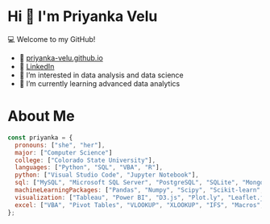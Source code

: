 # Hi 👋 I'm Priyanka Velu

 💻 Welcome to my GitHub!

- 💌 [priyanka-velu.github.io](http://priyanka-velu.github.io) 
- 💬 [LinkedIn](https://www.linkedin.com/in/priyanka-velu-916474202/) 
- 👀 I’m interested in data analysis and data science
- 🌱 I’m currently learning advanced data analytics

# About Me
```javascript
const priyanka = {
  pronouns: ["she", "her"],
  major: ["Computer Science"]
  college: ["Colorado State University"],
  languages: ["Python", "SQL", "VBA", "R"],
  python: ["Visual Studio Code", "Jupyter Notebook"],
  sql: ["MySQL", "Microsoft SQL Server", "PostgreSQL", "SQLite", "MongoDB"],
  machineLearningPackages: ["Pandas", "Numpy", "Scipy", "Scikit-learn", "TensorFlow", "Keras"],
  visualization: ["Tableau", "Power BI", "D3.js", "Plot.ly", "Leaflet.js", "Seaborn", "Matplotlib"],
  excel: ["VBA", "Pivot Tables", "VLOOKUP", "XLOOKUP", "IFS", "Macros", "Charts", "Conditional Formatting", "Index/Match"],
};
